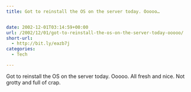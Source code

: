 ```yaml
---
title: Got to reinstall the OS on the server today. Ooooo…


date: 2002-12-01T03:14:59+00:00
url: /2002/12/01/got-to-reinstall-the-os-on-the-server-today-ooooo/
short-url:
  - http://bit.ly/eazb7j
categories:
  - Tech

---
```

Got to reinstall the OS on the server today. Ooooo. All fresh and nice. Not grotty and full of crap.